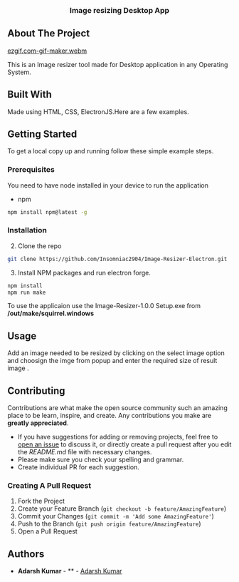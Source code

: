 <br/>
<p align="center">
  <h3 align="center">Image resizing Desktop App</h3>

</p>



## About The Project

[ezgif.com-gif-maker.webm](https://github.com/Insomniac2904/Image-Resizer-Electron/assets/109868197/95d19d0c-d25b-46ed-b79c-81a04d561577)


This is an Image resizer tool made for Desktop application in any Operating System.

## Built With

Made using HTML, CSS, ElectronJS.Here are a few examples.

## Getting Started

To get a local copy up and running follow these simple example steps.

### Prerequisites

You need to have node installed in your device to run the application

* npm

```sh
npm install npm@latest -g
```

### Installation


2. Clone the repo

```sh
git clone https://github.com/Insomniac2904/Image-Resizer-Electron.git
```

3. Install NPM packages and run electron forge.

```sh
npm install
npm run make
```
To use the applicaion use the Image-Resizer-1.0.0 Setup.exe from **/out/make/squirrel.windows**

## Usage

Add an image needed to be resized by clicking on the select image option and choosign the imge from popup and enter the required size of result image .

## Contributing

Contributions are what make the open source community such an amazing place to be learn, inspire, and create. Any contributions you make are **greatly appreciated**.
* If you have suggestions for adding or removing projects, feel free to [open an issue](https://github.com/Insomniac2904/Image-Resizer-Electron/issues/new) to discuss it, or directly create a pull request after you edit the *README.md* file with necessary changes.
* Please make sure you check your spelling and grammar.
* Create individual PR for each suggestion.

### Creating A Pull Request

1. Fork the Project
2. Create your Feature Branch (`git checkout -b feature/AmazingFeature`)
3. Commit your Changes (`git commit -m 'Add some AmazingFeature'`)
4. Push to the Branch (`git push origin feature/AmazingFeature`)
5. Open a Pull Request

## Authors

* **Adarsh Kumar** - ** - [Adarsh Kumar](https://github.com/Insomniac2904) 

